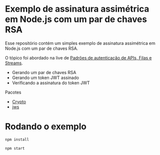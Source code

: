 # Exemplo de assinatura assimétrica em Node.js com um par de chaves RSA

Esse repositório contém um simples exemplo de assinatura assimétrica em Node.js
com um par de chaves RSA.

O tópico foi abordado na live de [Padrões de autenticação de APIs, Filas e Streams](https://www.techleads.club/c/eventos-da-comunidade/live-autenticacao-de-apis-filas-e-streams).

- Gerando um par de chaves RSA
- Gerando um token JWT assinado
- Verificando a assinatura do token JWT

Pacotes

- [Crypto](https://nodejs.org/api/crypto.html)
- [jws](https://github.com/auth0/node-jws)

# Rodando o exemplo

```bash
npm install

npm start
```
